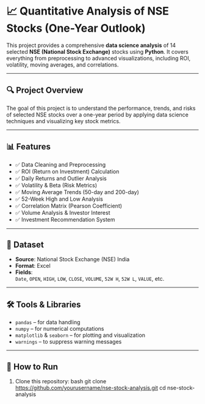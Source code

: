 # 📈 Quantitative Analysis of NSE Stocks (One-Year Outlook)

This project provides a comprehensive **data science analysis** of 14 selected **NSE (National Stock Exchange)** stocks using **Python**. It covers everything from preprocessing to advanced visualizations, including ROI, volatility, moving averages, and correlations.

---

## 🔍 Project Overview

The goal of this project is to understand the performance, trends, and risks of selected NSE stocks over a one-year period by applying data science techniques and visualizing key stock metrics.

---

## 📊 Features

- ✅ Data Cleaning and Preprocessing  
- ✅ ROI (Return on Investment) Calculation  
- ✅ Daily Returns and Outlier Analysis  
- ✅ Volatility & Beta (Risk Metrics)  
- ✅ Moving Average Trends (50-day and 200-day)  
- ✅ 52-Week High and Low Analysis  
- ✅ Correlation Matrix (Pearson Coefficient)  
- ✅ Volume Analysis & Investor Interest  
- ✅ Investment Recommendation System

---

## 📁 Dataset

- **Source**: National Stock Exchange (NSE) India  
- **Format**: Excel  
- **Fields**:  
  `Date`, `OPEN`, `HIGH`, `LOW`, `CLOSE`, `VOLUME`, `52W H`, `52W L`, `VALUE`, etc.

---

## 🛠️ Tools & Libraries

- `pandas` – for data handling  
- `numpy` – for numerical computations  
- `matplotlib` & `seaborn` – for plotting and visualization  
- `warnings` – to suppress warning messages

---

## 📌 How to Run

1. Clone this repository:
   bash
   git clone https://github.com/yourusername/nse-stock-analysis.git
   cd nse-stock-analysis
